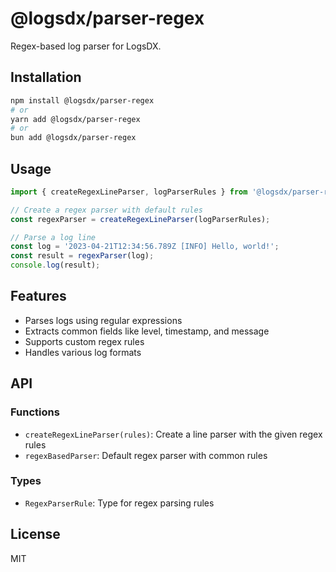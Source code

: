 # @logsdx/parser-regex

Regex-based log parser for LogsDX.

## Installation

```bash
npm install @logsdx/parser-regex
# or
yarn add @logsdx/parser-regex
# or
bun add @logsdx/parser-regex
```

## Usage

```typescript
import { createRegexLineParser, logParserRules } from '@logsdx/parser-regex';

// Create a regex parser with default rules
const regexParser = createRegexLineParser(logParserRules);

// Parse a log line
const log = '2023-04-21T12:34:56.789Z [INFO] Hello, world!';
const result = regexParser(log);
console.log(result);
```

## Features

- Parses logs using regular expressions
- Extracts common fields like level, timestamp, and message
- Supports custom regex rules
- Handles various log formats

## API

### Functions

- `createRegexLineParser(rules)`: Create a line parser with the given regex rules
- `regexBasedParser`: Default regex parser with common rules

### Types

- `RegexParserRule`: Type for regex parsing rules

## License

MIT
